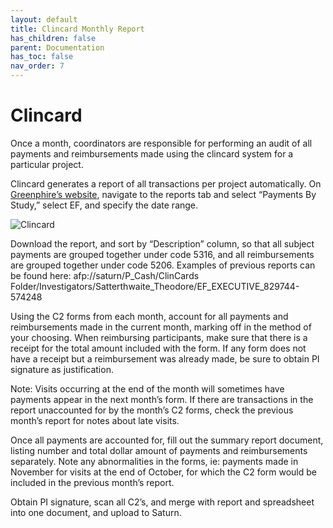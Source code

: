 ```yaml
---
layout: default
title: Clincard Monthly Report
has_children: false
parent: Documentation
has_toc: false
nav_order: 7
---
```

# Clincard

Once a month, coordinators are responsible for performing an audit of all payments and reimbursements made using the clincard system for a particular project. 

Clincard generates a report of all transactions per project automatically. On [Greenphire’s website](https://clincard.com/login/), navigate to the reports tab and select “Payments By Study,” select EF, and specify the date range.  

<img src="/executivefunction/assets/images/clincard.png" alt="Clincard"> 

Download the report, and sort by “Description” column, so that all subject payments are grouped together under code 5316, and all reimbursements are grouped together under code 5206. Examples of previous reports can be found here: afp://saturn/P_Cash/ClinCards Folder/Investigators/Satterthwaite_Theodore/EF_EXECUTIVE_829744-574248

Using the C2 forms from each month, account for all payments and reimbursements made in the current month, marking off in the method of your choosing. When reimbursing participants, make sure that there is a receipt for the total amount included with the form. If any form does not have a receipt but a reimbursement was already made, be sure to obtain PI signature as justification. 

Note: Visits occurring at the end of the month will sometimes have payments appear in the next month’s form. If there are transactions in the report unaccounted for by the month’s C2 forms, check the previous month’s report for notes about late visits. 

Once all payments are accounted for, fill out the summary report document, listing number and total dollar amount of payments and reimbursements separately. Note any abnormalities in the forms, ie: payments made in November for visits at the end of October, for which the C2 form would be included in the previous month’s report. 

Obtain PI signature, scan all C2’s, and merge with report and spreadsheet into one document, and upload to Saturn. 


